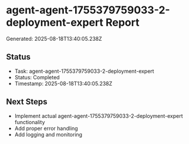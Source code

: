 # agent-agent-1755379759033-2-deployment-expert Report

Generated: 2025-08-18T13:40:05.238Z

## Status
- Task: agent-agent-1755379759033-2-deployment-expert
- Status: Completed
- Timestamp: 2025-08-18T13:40:05.238Z

## Next Steps
- Implement actual agent-agent-1755379759033-2-deployment-expert functionality
- Add proper error handling
- Add logging and monitoring
